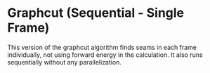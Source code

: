 # Graphcut (Sequential - Single Frame)

This version of the graphcut algorithm finds seams in each frame individually, not using forward energy in the calculation. 
It also runs sequentially without any parallelization.
